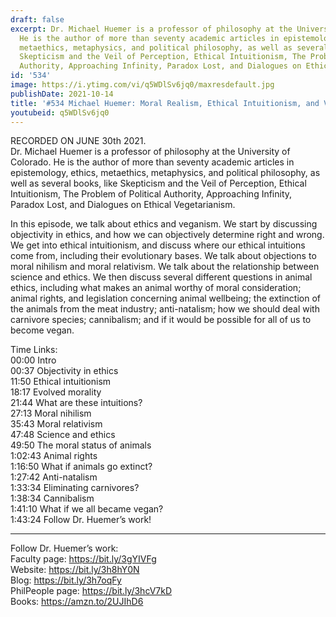```yaml
---
draft: false
excerpt: Dr. Michael Huemer is a professor of philosophy at the University of Colorado.
  He is the author of more than seventy academic articles in epistemology, ethics,
  metaethics, metaphysics, and political philosophy, as well as several books, like
  Skepticism and the Veil of Perception, Ethical Intuitionism, The Problem of Political
  Authority, Approaching Infinity, Paradox Lost, and Dialogues on Ethical Vegetarianism.
id: '534'
image: https://i.ytimg.com/vi/q5WDlSv6jq0/maxresdefault.jpg
publishDate: 2021-10-14
title: '#534 Michael Huemer: Moral Realism, Ethical Intuitionism, and Veganism'
youtubeid: q5WDlSv6jq0
---
```

RECORDED ON JUNE 30th 2021.  
Dr. Michael Huemer is a professor of philosophy at the University of Colorado. He is the author of more than seventy academic articles in epistemology, ethics, metaethics, metaphysics, and political philosophy, as well as several books, like Skepticism and the Veil of Perception, Ethical Intuitionism, The Problem of Political Authority, Approaching Infinity, Paradox Lost, and Dialogues on Ethical Vegetarianism.

In this episode, we talk about ethics and veganism. We start by discussing objectivity in ethics, and how we can objectively determine right and wrong. We get into ethical intuitionism, and discuss where our ethical intuitions come from, including their evolutionary bases. We talk about objections to moral nihilism and moral relativism. We talk about the relationship between science and ethics. We then discuss several different questions in animal ethics, including what makes an animal worthy of moral consideration; animal rights, and legislation concerning animal wellbeing; the extinction of the animals from the meat industry; anti-natalism; how we should deal with carnivore species; cannibalism; and if it would be possible for all of us to become vegan.

Time Links:  
00:00  Intro  
00:37  Objectivity in ethics  
11:50  Ethical intuitionism  
18:17  Evolved morality  
21:44  What are these intuitions?  
27:13  Moral nihilism  
35:43  Moral relativism  
47:48  Science and ethics  
49:50  The moral status of animals  
1:02:43  Animal rights  
1:16:50  What if animals go extinct?  
1:27:42  Anti-natalism  
1:33:34  Eliminating carnivores?  
1:38:34  Cannibalism  
1:41:10  What if we all became vegan?  
1:43:24  Follow Dr. Huemer’s work!

---

Follow Dr. Huemer’s work:  
Faculty page: https://bit.ly/3gYIVFg  
Website: https://bit.ly/3h8hY0N  
Blog: https://bit.ly/3h7oqFy  
PhilPeople page: https://bit.ly/3hcV7kD  
Books: https://amzn.to/2UJIhD6
